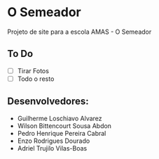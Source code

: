 # O Semeador
Projeto de site para a escola AMAS - O Semeador

## To Do
- [ ] Tirar Fotos
- [ ] Todo o resto

## Desenvolvedores:

- Guilherme Loschiavo Alvarez
- Wilson Bittencourt Sousa Abdon
- Pedro Henrique Pereira Cabral
- Enzo Rodrigues Dourado
- Adriel Trujilo Vilas-Boas
